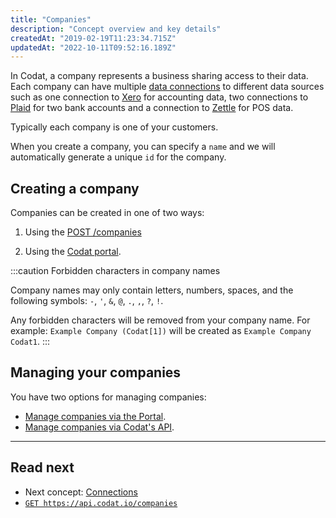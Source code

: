 ```yaml
---
title: "Companies"
description: "Concept overview and key details"
createdAt: "2019-02-19T11:23:34.715Z"
updatedAt: "2022-10-11T09:52:16.189Z"
---
```


In Codat, a company represents a business sharing access to their data. Each company can have multiple [data connections](/core-concepts/connections) to different data sources such as one connection to [Xero](/integrations/accounting/xero/accounting-xero) for accounting data, two connections to [Plaid](/banking-plaid) for two bank accounts and a connection to [Zettle](/integrations/commerce/zettle/commerce-zettle) for POS data.

Typically each company is one of your customers.

When you create a company, you can specify a `name` and we will automatically generate a unique `id` for the company.

## Creating a company

Companies can be created in one of two ways:

1. Using the <a className="external" href="/codat-api#/operations/create-company" target="_blank">POST /companies</a>

2. Using the [Codat portal](/other/portal/companies#add-a-new-company).

:::caution Forbidden characters in company names

Company names may only contain letters, numbers, spaces, and the following symbols: `-`, `'`, `&`, `@`, `.`, `,`, `?`, `!`.

Any forbidden characters will be removed from your company name. For example: `Example Company (Codat[1])` will be created as `Example Company Codat1`.
:::

## Managing your companies

You have two options for managing companies:

- [Manage companies via the Portal](/other/portal/companies).
- [Manage companies via Codat's API](/using-the-api/managing-companies-1).

---

## Read next

- Next concept: [Connections](/core-concepts/connections)
- [`GET https://api.codat.io/companies`](/codat-api#/operations/list-companies)

